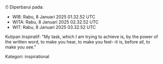 ⏰ Diperbarui pada:
- WIB: Rabu, 8 Januari 2025 01.32.52 UTC
- WITA: Rabu, 8 Januari 2025 02.32.52 UTC
- WIT: Rabu, 8 Januari 2025 03.32.52 UTC

Kutipan Inspiratif:
"My task, which I am trying to achieve is, by the power of the written word, to make you hear, to make you feel--it is, before all, to make you see."


Kategori: inspirational

